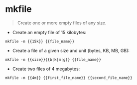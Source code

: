 # mkfile

> Create one or more empty files of any size.

- Create an empty file of 15 kilobytes:

`mkfile -n {{15k}} {{file_name}}`

- Create a file of a given size and unit (bytes, KB, MB, GB):

`mkfile -n {{size}}{{b|k|m|g}} {{file_name}}`

- Create two files of 4 megabytes:

`mkfile -n {{4m}} {{first_file_name}} {{second_file_name}}`
